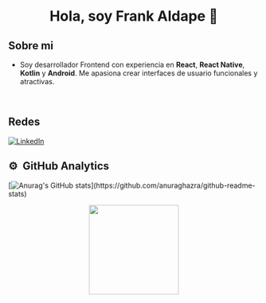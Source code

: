 <div align="center">
    <h1 align="center">Hola, soy Frank Aldape 👋</h1>
</div>

## Sobre mi

- Soy desarrollador Frontend con experiencia en **React**, **React Native**, **Kotlin** y **Android**. Me apasiona crear interfaces de usuario funcionales y atractivas.
<br>

## Redes

[![LinkedIn](https://img.shields.io/badge/LinkedIn-Frank%20Aldape-blue?style=social&logo=linkedin)](https://www.linkedin.com/in/frank-aldape/)
<br>

<!--## Proyectos (En proceso)>

<table>
    <tr>
        <td width="50%">
            <h3 align="center"></h3>
            <div align="center"></div>
        </td>
        <td width="50%">
            <br>
            <h3 align="center"></h3>
            <div align="center"></div>
        </td>
    </tr>
</table>                                                 
</div>
<br>

<table>
    <tr>
        <td width="50%">
            <h3 align="center"></h3>
            <div align="center"></div>
        </td>
        <td width="50%">
            <br>
            <h3 align="center"></h3>
            <div align="center"></div>
        </td>
    </tr>
</table>
<br-->

## ⚙️ &nbsp;GitHub Analytics

[![Anurag's GitHub stats](https://github-readme-stats.vercel.app/api?username=frankaldape&theme=transparent&show_icons=true&theme=algolia&include_all_commits=true&count_private=true")](https://github.com/anuraghazra/github-readme-stats)
<p align="center">
    <a href="https://github.com/frankaldape">
    <img height="180em" src="https://github-readme-stats-eight-theta.vercel.app/api?username=frankaldape&show_icons=true&theme=algolia&include_all_commits=true&count_private=true">
    </a>
</p>
